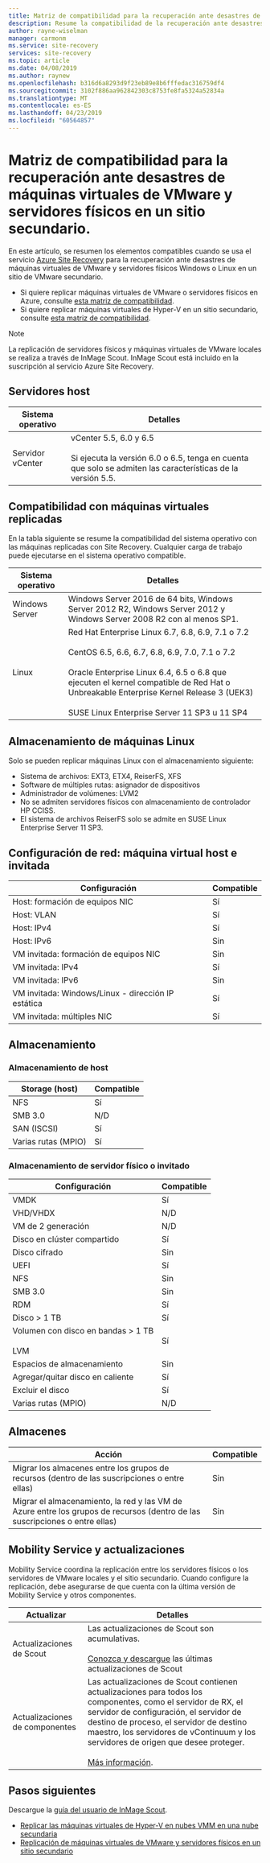 ```yaml
---
title: Matriz de compatibilidad para la recuperación ante desastres de máquinas virtuales de VMware o servidores físicos en un sitio secundario de VMware con Azure Site Recovery | Microsoft Docs
description: Resume la compatibilidad de la recuperación ante desastres de máquinas virtuales de VMware y servidores físicos en un sitio secundario de Azure Site Recovery.
author: rayne-wiselman
manager: carmonm
ms.service: site-recovery
services: site-recovery
ms.topic: article
ms.date: 04/08/2019
ms.author: raynew
ms.openlocfilehash: b316d6a8293d9f23eb89e8b6fffedac316759df4
ms.sourcegitcommit: 3102f886aa962842303c8753fe8fa5324a52834a
ms.translationtype: MT
ms.contentlocale: es-ES
ms.lasthandoff: 04/23/2019
ms.locfileid: "60564857"
---
```

# <a name="support-matrix-for-disaster-recovery-of-vmware-vms-and-physical-servers-to-a-secondary-site"></a>Matriz de compatibilidad para la recuperación ante desastres de máquinas virtuales de VMware y servidores físicos en un sitio secundario.

En este artículo, se resumen los elementos compatibles cuando se usa el servicio [Azure Site Recovery](site-recovery-overview.md) para la recuperación ante desastres de máquinas virtuales de VMware y servidores físicos Windows o Linux en un sitio de VMware secundario.

- Si quiere replicar máquinas virtuales de VMware o servidores físicos en Azure, consulte [esta matriz de compatibilidad](vmware-physical-azure-support-matrix.md).
- Si quiere replicar máquinas virtuales de Hyper-V en un sitio secundario, consulte [esta matriz de compatibilidad](hyper-v-azure-support-matrix.md).

> [!NOTE]
> La replicación de servidores físicos y máquinas virtuales de VMware locales se realiza a través de InMage Scout. InMage Scout está incluido en la suscripción al servicio Azure Site Recovery.


## <a name="host-servers"></a>Servidores host

**Sistema operativo** | **Detalles**
--- | ---
Servidor vCenter | vCenter 5.5, 6.0 y 6.5<br/><br/> Si ejecuta la versión 6.0 o 6.5, tenga en cuenta que solo se admiten las características de la versión 5.5.


## <a name="replicated-vm-support"></a>Compatibilidad con máquinas virtuales replicadas

En la tabla siguiente se resume la compatibilidad del sistema operativo con las máquinas replicadas con Site Recovery. Cualquier carga de trabajo puede ejecutarse en el sistema operativo compatible.

**Sistema operativo** | **Detalles**
--- | ---
Windows Server | Windows Server 2016 de 64 bits, Windows Server 2012 R2, Windows Server 2012 y Windows Server 2008 R2 con al menos SP1.
Linux | Red Hat Enterprise Linux 6.7, 6.8, 6.9, 7.1 o 7.2 <br/><br/> CentOS 6.5, 6.6, 6.7, 6.8, 6.9, 7.0, 7.1 o 7.2 <br/><br/> Oracle Enterprise Linux 6.4, 6.5 o 6.8 que ejecuten el kernel compatible de Red Hat o Unbreakable Enterprise Kernel Release 3 (UEK3) <br/><br/> SUSE Linux Enterprise Server 11 SP3 u 11 SP4 


## <a name="linux-machine-storage"></a>Almacenamiento de máquinas Linux

Solo se pueden replicar máquinas Linux con el almacenamiento siguiente:

- Sistema de archivos: EXT3, ETX4, ReiserFS, XFS
- Software de múltiples rutas: asignador de dispositivos
- Administrador de volúmenes: LVM2
- No se admiten servidores físicos con almacenamiento de controlador HP CCISS.
- El sistema de archivos ReiserFS solo se admite en SUSE Linux Enterprise Server 11 SP3.

## <a name="network-configuration---hostguest-vm"></a>Configuración de red: máquina virtual host e invitada

**Configuración** | **Compatible**  
--- | --- 
Host: formación de equipos NIC | Sí 
Host: VLAN | Sí 
Host: IPv4 | Sí 
Host: IPv6 | Sin  
VM invitada: formación de equipos NIC | Sin 
VM invitada: IPv4 | Sí
VM invitada: IPv6 | Sin 
VM invitada: Windows/Linux - dirección IP estática | Sí
VM invitada: múltiples NIC | Sí


## <a name="storage"></a>Almacenamiento

### <a name="host-storage"></a>Almacenamiento de host

**Storage (host)** | **Compatible** 
--- | --- 
NFS | Sí 
SMB 3.0 | N/D 
SAN (ISCSI) | Sí 
Varias rutas (MPIO) | Sí 

### <a name="guest-or-physical-server-storage"></a>Almacenamiento de servidor físico o invitado

**Configuración** | **Compatible** 
--- | --- 
VMDK | Sí 
VHD/VHDX | N/D 
VM de 2 generación | N/D 
Disco en clúster compartido | Sí 
Disco cifrado | Sin  
UEFI| Sí 
NFS | Sin  
SMB 3.0 | Sin  
RDM | Sí 
Disco > 1 TB | Sí 
Volumen con disco en bandas > 1 TB<br/><br/> LVM | Sí 
Espacios de almacenamiento | Sin  
Agregar/quitar disco en caliente | Sí 
Excluir el disco | Sí 
Varias rutas (MPIO) | N/D 

## <a name="vaults"></a>Almacenes

**Acción** | **Compatible** 
--- | --- 
Migrar los almacenes entre los grupos de recursos (dentro de las suscripciones o entre ellas) | Sin  
Migrar el almacenamiento, la red y las VM de Azure entre los grupos de recursos (dentro de las suscripciones o entre ellas) | Sin  

## <a name="mobility-service-and-updates"></a>Mobility Service y actualizaciones

Mobility Service coordina la replicación entre los servidores físicos o los servidores de VMware locales y el sitio secundario. Cuando configure la replicación, debe asegurarse de que cuenta con la última versión de Mobility Service y otros componentes.

| **Actualizar** | **Detalles** |
| --- | --- |
|Actualizaciones de Scout | Las actualizaciones de Scout son acumulativas. <br/><br/> [Conozca y descargue](vmware-physical-secondary-disaster-recovery.md#updates) las últimas actualizaciones de Scout |
|Actualizaciones de componentes | Las actualizaciones de Scout contienen actualizaciones para todos los componentes, como el servidor de RX, el servidor de configuración, el servidor de destino de proceso, el servidor de destino maestro, los servidores de vContinuum y los servidores de origen que desee proteger.<br/><br/> [Más información](vmware-physical-secondary-disaster-recovery.md#download-and-install-component-updates).|


## <a name="next-steps"></a>Pasos siguientes

Descargue la [guía del usuario de InMage Scout](https://aka.ms/asr-scout-user-guide).

- [Replicar las máquinas virtuales de Hyper-V en nubes VMM en una nube secundaria](tutorial-vmm-to-vmm.md)
- [Replicación de máquinas virtuales de VMware y servidores físicos en un sitio secundario](tutorial-vmware-to-vmware.md)
